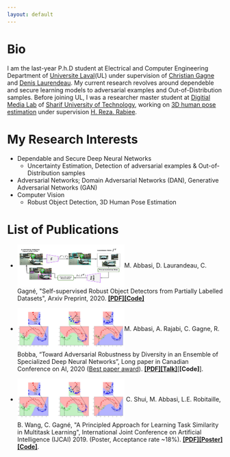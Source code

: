 ```yaml
---
layout: default
---
```



# Bio
 I am the last-year P.h.D student at Electrical and Computer Engineering Department of [Universite Laval](https://www.ulaval.ca/en/)(UL) under supervision of [Christian Gagne](http://vision.gel.ulaval.ca/~cgagne/) and [Denis Laurendeau](http://vision.gel.ulaval.ca/~laurend/). My current research revolves around dependeble and secure learning models to adversarial examples and Out-of-Distribution samples. Before joining UL, I was a researcher master student at [Digitial Media Lab](http://dml.ir/) of [Sharif University of Technology](http://www.en.sharif.edu/), working on [3D human pose estimation](https://ieeexplore.ieee.org/document/7335521/) under supervision [H. Reza. Rabiee](http://sharif.edu/~rabiee/).

# My Research Interests
- Dependable and Secure Deep Neural Networks
   - Uncertainty Estimation, Detection of adversarial examples & Out-of-Distribution samples
- Adversarial Networks; Domain Adversarial Networks (DAN), Generative Adversarial Networks (GAN)
- Computer Vision
   - Robust Object Detection, 3D Human Pose Estimation 



# List of Publications

*   <img width="250" height="100" style="vertical-align:middle" src="/images/Our_proposal.jpg">M. Abbasi, D. Laurandeau, C. Gagné, "Self-supervised Robust Object Detectors from Partially Labelled Datasets", Arxiv Preprint, 2020. [**[PDF]**](https://arxiv.org/abs/2005.11549)[**[Code]**]()
*   <img width="250" height="100" style="vertical-align:middle" src="/images/Ensemble.jpg">M. Abbasi, A. Rajabi, C. Gagne, R. Bobba, “Toward Adversarial Robustness by Diversity in an Ensemble of Specialized Deep Neural Networks”, Long paper in Canadian Conference on AI, 2020 (<span style="color:red"><a href="https://www.caiac.ca/en/conferences/canadianai-2020/home">Best paper award</a></span>). [**[PDF]**](https://arxiv.org/pdf/2005.08321.pdf)[**[Talk]**](https://youtu.be/qFrkUeBjTMA)[**[Code]**].

*  <img width="250" height="100" style="vertical-align:middle" src="/images/Ensemble.jpg" > C. Shui, M. Abbasi, L.E. Robitaille, B. Wang, C. Gagné, "A Principled Approach for Learning Task Similarity in Multitask Learning", International Joint Conference on Artificial Intelligence (IJCAI) 2019. (Poster, Acceptance rate ~18%). [**[PDF]**]()[**[Poster]**]()[**[Code]**]().









